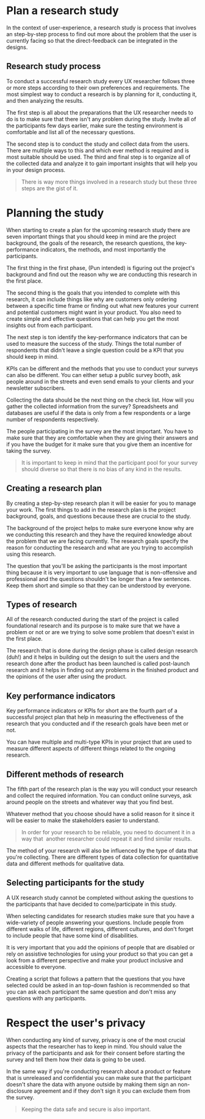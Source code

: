 # Plan a research study
In the context of user-experience, a research study is process that involves an step-by-step process to find out more about the problem that the user is currently facing so that the direct-feedback can be integrated in the designs.

## Research study process
To conduct a successful research study every UX researcher follows three or more steps according to their own preferences and requirements. The most simplest way to conduct a research is by planning for it, conducting it, and then analyzing the results.

The first step is all about the preparations that the UX researcher needs to do is to make sure that there isn't any problem during the study. Invite all of the participants few days earlier, make sure the testing environment is comfortable and list all of the necessary questions.

The second step is to conduct the study and collect data from the users. There are multiple ways to this and which ever method is required and is most suitable should be used. The third and final step is to organize all of the collected data and analyze it to gain important insights that will help you in your design process.

> There is way more things involved in a research study but these three steps are the gist of it.

# Planning the study
When starting to create a plan for the upcoming research study there are seven important things that you should keep in mind are the project background, the goals of the research, the research questions, the key-performance indicators, the methods, and most importantly the participants.

The first thing in the first phase, (Pun intended) is figuring out the project's background and find out the reason why we are conducting this research in the first place. 

The second thing is the goals that you intended to complete with this research, it can include things like why are customers only ordering between a specific time frame or finding out what new features your current and potential customers might want in your product. You also need to create simple and effective questions that can help you get the most insights out from each participant.

The next step is ton identify the  key-performance indicators that can be used to measure the success of the study. Things the total number of respondents that didn't leave a single question could be a KPI that you should keep in mind.

KPIs can be different and the methods that you use to conduct your surveys can also be different. You can either setup a public survey booth, ask people around in the streets and even send emails to your clients and your newsletter subscribers.

Collecting the data should be the next thing on the check list.  How will you gather the collected information from the survey? Spreadsheets and databases are useful if the data is only from a few respondents or a large number of respondents respectively.

The people participating in the survey are the most important. You have to make sure that they are comfortable when they are giving their answers and if you have the budget for it make sure that you give them an incentive for taking the survey.

> It is important to keep in mind that the participant pool for your survey should diverse so that there is no bias of any kind in the results.

## Creating a research plan
By creating a step-by-step research plan it will be easier for you to manage your work.  The first things to add in the research plan is the project background, goals, and questions because these are crucial to the study.

The background of the project helps to make sure everyone know why are we conducting this research and they have the required knowledge about the problem that we are facing currently. The research goals specify the reason for conducting the research and what are you trying to accomplish using this research. 

The question that you'll be asking the participants is the most important thing because it is very important to use language that is non-offensive and professional and the questions shouldn't be longer than a few sentences. Keep them short and simple so that they can be understood by everyone.

## Types of research
All of the research conducted during the start of the project is called foundational research and its purpose is to make sure that we have a problem or not or are we trying to solve some problem that doesn't exist in the first place.

The research that is done during the design phase is called design research (duh!) and it helps in building out the design to suit the users and the research done after the product has been launched is called post-launch research and it helps in finding out any problems in the finished product and the opinions of the user after using the product.

## Key performance indicators
Key performance indicators or KPIs for short are the fourth part of a successful project plan that help in measuring the effectiveness of the research that you conducted and if the research goals have been met or not.

You can have multiple and multi-type KPIs in your project that are used to measure different aspects of different things related to the ongoing research.

## Different methods of research
The fifth part of the research plan is the way you will conduct your research and collect the required information.  You can conduct online surveys, ask around people on the streets and whatever way that you find best.

Whatever method that you choose should have a solid reason for it since it will be easier to make the stakeholders easier to understand. 

> In order for your research to be reliable, you need to document it in a way that  another researcher could repeat it and find similar results.

The method of your research will also be influenced by the type of data that you're collecting. There are different types of data collection for quantitative data and different methods for qualitative data.

## Selecting participants for the study
A UX research study cannot be completed without asking the questions to the participants that have decided to come/participate in this study.

When selecting candidates for research studies make sure that you have a wide-variety of people answering your questions. Include people from different walks of life, different regions, different cultures, and don't forget to include people that have some kind of disabilities. 

It is very important that you add the opinions of people that are disabled or rely on assistive technologies for using your product so that you can get a look from a different perspective and make your product inclusive and accessible to everyone.

Creating a script that follows a pattern that the questions that you have selected could be asked in an top-down fashion is recommended so that you can ask each participant the same question and don't miss any questions with any participants.

# Respect the user's privacy
When conducting any kind of survey, privacy is one of the most crucial aspects that the researcher has to keep in mind. You should value the privacy of the participants and ask for their consent before starting the survey and tell them how their data is going to be used.

In the same way if you're conducting research about a product or feature that is unreleased and confidential you can make sure that the participant doesn't share the data with anyone outside by making them sign an non-disclosure agreement and if they don't sign it you can exclude them from the survey.

> Keeping the data safe and secure is also important.